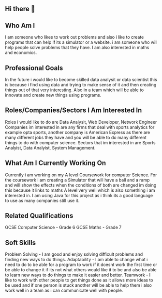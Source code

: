 ## Hi there 👋

<!--
**BHASVIC-DeclanTaylor24/BHASVIC-DeclanTaylor24** is a ✨ _special_ ✨ repository because its `README.md` (this file) appears on your GitHub profile.

Here are some ideas to get you started:

- 🔭 I’m currently working on ...
- 🌱 I’m currently learning ...
- 👯 I’m looking to collaborate on ...
- 🤔 I’m looking for help with ...
- 💬 Ask me about ...
- 📫 How to reach me: ...
- 😄 Pronouns: ...
- ⚡ Fun fact: ...
-->

## Who Am I
I am someone who likes to work out problems and also i like to create programs that can help if its a simulator or a website. i am someone who will help people solve problems that they have. I am also interested in maths and economics.

## Professional Goals
In the future i would like to become skilled data analysit or data scientist this is because i find using data and trying to make sense of it and then creating things out of that very interesting. Also in a team which will be able to innovate and create new things using programs.

## Roles/Companies/Sectors I Am Interested In
Roles i would like to do are Data Analysit, Web Developer, Network Engineer
Companies im interested in are any firms that deal with sports analytics for example opta sports, another company is American Express as there are many different jobs they have and you will be able to do many different things to do with computer science.
Sectors that im interested in are Sports Analyist, Data Analyist, System Management.

## What Am I Currently Working On
Currently i am working on my A level Coursework for computer Science. For the coursework i am creating a Simulator that will have a ball and a ramp and will show the effects when the conditions of both are changed im doing this because it links to maths A level very well which is also something i am interested in. I am using Java for this project as i think its a good language to use as many companies still use it.

## Related Qualifications
GCSE Computer Science - Grade 6
GCSE Maths - Grade 7

## Soft Skills
Problem Solving - I am good and enjoy solving difficult problems and finding new ways to do things.
Adaptability - I am able to change what i need to do to be able for a program to work if it doesnt work the first time or be able to change it if its not what others would like it to be and also be able to learn new ways to do things to make it easier and better.
Teamwork - I like to work with other people to get things done as it allows more ideas to be used and if one person is stuck another will be able to help them i also work well in a team as i can communicate well with people.

